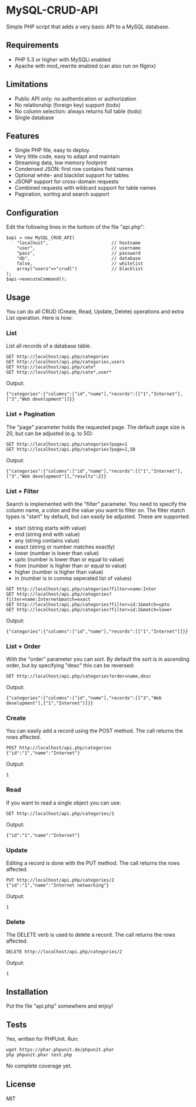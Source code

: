 # MySQL-CRUD-API

Simple PHP script that adds a very basic API to a MySQL database.

## Requirements

  - PHP 5.3 or higher with MySQLi enabled
  - Apache with mod_rewrite enabled (can also run on Nginx)

## Limitations

  - Public API only: no authentication or authorization
  - No relationship (foreign key) support (todo)
  - No column selection: always returns full table (todo)
  - Single database

## Features

  - Single PHP file, easy to deploy.
  - Very little code, easy to adapt and maintain
  - Streaming data, low memory footprint
  - Condensed JSON: first row contains field names
  - Optional white- and blacklist support for tables
  - JSONP support for cross-domain requests
  - Combined requests with wildcard support for table names
  - Pagination, sorting and search support

## Configuration

Edit the following lines in the bottom of the file "api.php":

```
$api = new MySQL_CRUD_API(
	"localhost",                        // hostname
	"user",                             // username
	"pass",                             // password
	"db",                               // database
	false,                              // whitelist
	array("users"=>"crudl")             // blacklist
);
$api->executeCommand();
```

## Usage

You can do all CRUD (Create, Read, Update, Delete) operations and extra List operation. Here is how:

### List

List all records of a database table.

```
GET http://localhost/api.php/categories
GET http://localhost/api.php/categories,users
GET http://localhost/api.php/cate*
GET http://localhost/api.php/cate*,user*
```

Output:

```
{"categories":{"columns":["id","name"],"records":[["1","Internet"],["3","Web development"]]}}
```

### List + Pagination

The "page" parameter holds the requested page. The default page size is 20, but can be adjusted (e.g. to 50):

```
GET http://localhost/api.php/categories?page=1
GET http://localhost/api.php/categories?page=1,50
```

Output:

```
{"categories":{"columns":["id","name"],"records":[["1","Internet"],["3","Web development"]],"results":2}}
```

### List + Filter

Search is implemented with the "filter" parameter. You need to specify the column name, a colon and the value you want to filter on. The filter match types is "start" by default, but can easily be adjusted. These are supported:

  - start (string starts with value)
  - end (string end with value)
  - any (string contains value)
  - exact (string or number matches exactly)
  - lower (number is lower than value)
  - upto (number is lower than or equal to value)
  - from (number is higher than or equal to value)
  - higher (number is higher than value)
  - in (number is in comma seperated list of values)

```
GET http://localhost/api.php/categories?filter=name:Inter
GET http://localhost/api.php/categories?filter=name:Internet&match=exact
GET http://localhost/api.php/categories?filter=id:1&match=upto
GET http://localhost/api.php/categories?filter=id:2&match=lower
```

Output:

```
{"categories":{"columns":["id","name"],"records":[["1","Internet"]]}}
```

### List + Order

With the "order" parameter you can sort. By default the sort is in ascending order, but by specifying "desc" this can be reversed:

```
GET http://localhost/api.php/categories?order=name,desc
```

Output:

```
{"categories":{"columns":["id","name"],"records":[["3","Web development"],["1","Internet"]]}}
```

### Create

You can easily add a record using the POST method. The call returns the rows affected.

```
POST http://localhost/api.php/categories
{"id":"1","name":"Internet"}
```

Output:

```
1
```

### Read

If you want to read a single object you can use:

```
GET http://localhost/api.php/categories/1
```

Output:

```
{"id":"1","name":"Internet"}
```

### Update

Editing a record is done with the PUT method. The call returns the rows affected.

```
PUT http://localhost/api.php/categories/2
{"id":"1","name":"Internet networking"}
```

Output:

```
1
```

### Delete

The DELETE verb is used to delete a record. The call returns the rows affected.

```
DELETE http://localhost/api.php/categories/2
```

Output:

```
1
```

## Installation

Put the file "api.php" somewhere and enjoy!

## Tests

Yes, written for PHPUnit. Run:

```
wget https://phar.phpunit.de/phpunit.phar
php phpunit.phar test.php
```

No complete coverage yet.

## License

MIT
